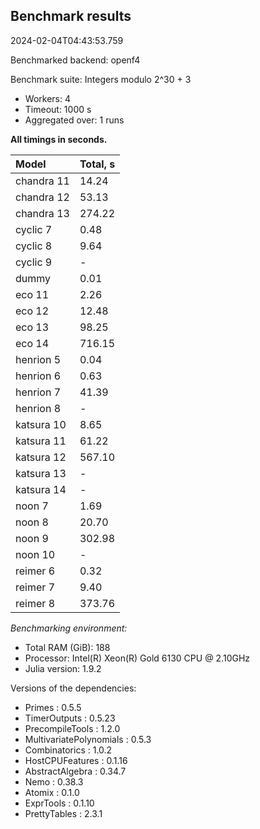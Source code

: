 ## Benchmark results

2024-02-04T04:43:53.759

Benchmarked backend: openf4

Benchmark suite: Integers modulo 2^30 + 3

- Workers: 4
- Timeout: 1000 s
- Aggregated over: 1 runs

**All timings in seconds.**

|Model|Total, s|
|:----|---|
|chandra 11|14.24|
|chandra 12|53.13|
|chandra 13|274.22|
|cyclic 7|0.48|
|cyclic 8|9.64|
|cyclic 9| - |
|dummy|0.01|
|eco 11|2.26|
|eco 12|12.48|
|eco 13|98.25|
|eco 14|716.15|
|henrion 5|0.04|
|henrion 6|0.63|
|henrion 7|41.39|
|henrion 8| - |
|katsura 10|8.65|
|katsura 11|61.22|
|katsura 12|567.10|
|katsura 13| - |
|katsura 14| - |
|noon 7|1.69|
|noon 8|20.70|
|noon 9|302.98|
|noon 10| - |
|reimer 6|0.32|
|reimer 7|9.40|
|reimer 8|373.76|

*Benchmarking environment:*

* Total RAM (GiB): 188
* Processor: Intel(R) Xeon(R) Gold 6130 CPU @ 2.10GHz
* Julia version: 1.9.2

Versions of the dependencies:

* Primes : 0.5.5
* TimerOutputs : 0.5.23
* PrecompileTools : 1.2.0
* MultivariatePolynomials : 0.5.3
* Combinatorics : 1.0.2
* HostCPUFeatures : 0.1.16
* AbstractAlgebra : 0.34.7
* Nemo : 0.38.3
* Atomix : 0.1.0
* ExprTools : 0.1.10
* PrettyTables : 2.3.1
